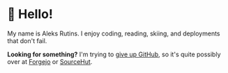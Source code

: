 # :wave: Hello!
My name is Aleks Rutins. I enjoy coding, reading, skiing, and deployments that don't fail.

**Looking for something?** I'm trying to [give up GitHub](https://sfconservancy.org/GiveUpGitHub/), so it's quite possibly over at [Forgejo](https://git.farthergate.com) or [SourceHut](https://sr.ht/~aleksrutins).
